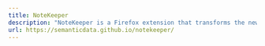 ```yaml
---
title: NoteKeeper
description: "NoteKeeper is a Firefox extension that transforms the new tab into a minimalist, auto-saving plaintext editor. It uses Firefox Sync to stay up-to-date and synchronized across machines."
url: https://semanticdata.github.io/notekeeper/
---
```

